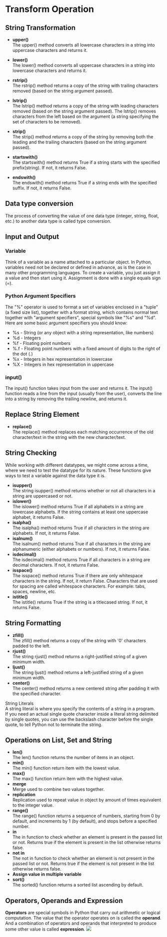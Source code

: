 # Transform Operation

## String Transformation
- <b>upper()</b> <br>
The upper() method converts all lowercase characters in a string into uppercase characters and returns it.

- <b>lower()</b> <br>
The lower() method converts all uppercase characters in a string into lowercase characters and returns it.

- <b>rstrip()</b> <br>
The rstrip() method returns a copy of the string with trailing characters removed (based on the string argument passed).

- <b>lstrip()</b> <br>
The lstrip() method returns a copy of the string with leading characters removed (based on the string argument passed). The lstrip() removes characters from the left based on the argument (a string specifying the set of characters to be removed).

- <b>strip()</b> <br>
The strip() method returns a copy of the string by removing both the leading and the trailing characters (based on the string argument passed).

- <b>startswith()</b> <br>
The startswith() method returns True if a string starts with the specified prefix(string). If not, it returns False.

- <b>endswith()</b> <br>
The endswith() method returns True if a string ends with the specified suffix. If not, it returns False.

## Data type conversion
The process of converting the value of one data type (integer, string, float, etc.) to another data type is called type conversion.

## Input and Output
### Variable
Think of a variable as a name attached to a particular object. In Python, variables need not be declared or defined in advance, as is the case in many other programming languages. To create a variable, you just assign it a value and then start using it. Assignment is done with a single equals sign (=).

### Python Argument Specifiers
The "%" operator is used to format a set of variables enclosed in a "tuple" (a fixed size list), together with a format string, which contains normal text together with "argument specifiers", special symbols like "%s" and "%d". <br>
Here are some basic argument specifiers you should know:<br>
- %s - String (or any object with a string representation, like numbers)
- %d - Integers
- %f - Floating point numbers
- %.f - Floating point numbers with a fixed amount of digits to the right of the dot (.)
- %x - Integers in hex representation in lowercase
- %X - Integers in hex representation in uppercase
### input()
The input() function takes input from the user and returns it. The input() function reads a line from the input (usually from the user), converts the line into a string by removing the trailing newline, and returns it.

## Replace String Element
- <b>replace()</b> <br>
The replace() method replaces each matching occurrence of the old character/text in the string with the new character/text.

## String Checking
While working with different datatypes, we might come across a time, where we need to test the datatype for its nature. These functions give ways to test a variable against the data type it is.
- <b>isupper()</b> <br>
The string isupper() method returns whether or not all characters in a string are uppercased or not.
- <b>islower()</b> <br>
The islower() method returns True if all alphabets in a string are lowercase alphabets. If the string contains at least one uppercase alphabet, it returns False.
- <b>isalpha()</b> <br>
The isalpha() method returns True if all characters in the string are alphabets. If not, it returns False.
- <b>isalnum()</b> <br>
The isalnum() method returns True if all characters in the string are alphanumeric (either alphabets or numbers). If not, it returns False.
- <b>isdecimal()</b> <br>
The isdecimal() method returns True if all characters in a string are decimal characters. If not, it returns False.
- <b>isspace()</b> <br>
The isspace() method returns True if there are only whitespace characters in the string. If not, it return False. Characters that are used for spacing are called whitespace characters. For example: tabs, spaces, newline, etc.
- <b>istitle()</b> <br>
The istitle() returns True if the string is a titlecased string. If not, it returns False.

## String Formatting
- <b>zfill()</b> <br>
The zfill() method returns a copy of the string with '0' characters padded to the left.
- <b>rjust()</b> <br>
The string rjust() method returns a right-justified string of a given minimum width.
- <b>ljust()</b> <br>
The string ljust() method returns a left-justified string of a given minimum width.
- <b>center()</b> <br>
The center() method returns a new centered string after padding it with the specified character.

String Literals<br>
A string literal is where you specify the contents of a string in a program.<br>
If you need an actual single quote character inside a literal string delimited by single quotes, you can use the backslash character before the single quote, to tell Python not to terminate the string.

## Operations on List, Set and String
- <b>len()</b> <br>
The len() function returns the number of items in an object.
- <b>min()</b> <br>
The min() function return item with the lowest value.
- <b>max()</b> <br>
The max() function return item with the highest value.
- <b>merge</b> <br>
Merge used to combine two values together.
- <b>replication</b> <br>
Replication used to repeat value in object by amount of times equivalent to the integer value.
- <b>range()</b> <br>
The range() function returns a sequence of numbers, starting from 0 by default, and increments by 1 (by default), and stops before a specified number.
- <b>in</b> <br>
The in function to check whether an element is present in the passed list or not. Returns true if the element is present in the list otherwise returns false.
- <b>not in</b> <br>
The not in function to check whether an element is not present in the passed list or not. Returns true if the element is not present in the list otherwise returns false.
- <b>Assign value in multiple variable</b> <br>
- <b>sort()</b> <br>
The sorted() function returns a sorted list ascending by default.

## Operators, Operands and Expression
<b>Operators</b> are special symbols in Python that carry out arithmetic or logical computation. The value that the operator operates on is called the <b>operand</b>. And a combination of operators and operands that interpreted to produce some other value is called <b>expression</b>.
<img src="https://github.com/virarkh/Python-Part-2_Transform-Operation/blob/master/image/w2.drawio.png">










